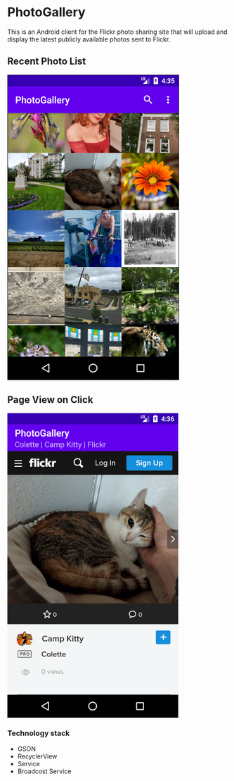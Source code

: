 # PhotoGallery
This is an Android client for the Flickr photo sharing site that will upload and display the latest publicly available photos sent to Flickr.
## Recent Photo List

![List recent photo](image/Screenshot%201.png)

## Page View on Click

![Page View onClick](image/Screenshot%202.png)

### Technology stack
- GSON
- RecyclerView
- Service
- Broadcost Service
